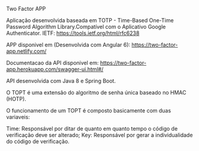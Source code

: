 Two Factor APP

Aplicação desenvolvida baseada em TOTP - Time-Based One-Time Password Algorithm Library.Compatível com o Aplicativo Google Authenticator.
IETF: https://tools.ietf.org/html/rfc6238

APP disponivel em (Desenvolvida com Angular 6): https://two-factor-app.netlify.com/

Documentacao da API disponivel em: https://two-factor-app.herokuapp.com/swagger-ui.html#/

API desenvolvida com Java 8 e Spring Boot. 

O TOPT é uma extensão do algoritmo de senha única baseado no HMAC (HOTP).

O funcionamento de um TOPT é composto basicamente com duas variaveis: 

Time: Responsável por ditar de quanto em quanto tempo o código de verificação deve ser alterado;
Key: Responsável por gerar a individualidade do código de verificação.
